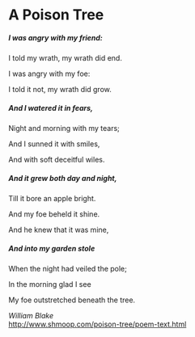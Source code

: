 # A Poison Tree

##### I was angry with my friend: 
 
I told my wrath, my wrath did end.  

I was angry with my foe:  

I told it not, my wrath did grow.  
 
##### And I watered it in fears,  

Night and morning with my tears;   

And I sunned it with smiles,  

And with soft deceitful wiles.  
 
##### And it grew both day and night,  

Till it bore an apple bright.  

And my foe beheld it shine.  

And he knew that it was mine,  
 
##### And into my garden stole  

When the night had veiled the pole;   

In the morning glad I see  

My foe outstretched beneath the tree.   
 
   _William Blake_     
   http://www.shmoop.com/poison-tree/poem-text.html
